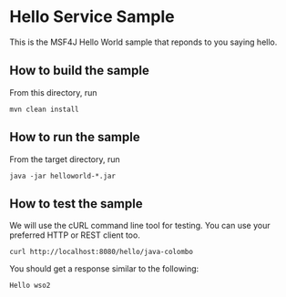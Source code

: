 # Hello Service Sample

This is the MSF4J Hello World sample that reponds to you saying hello.

## How to build the sample

From this directory, run

```
mvn clean install
```

## How to run the sample

From the target directory, run
```
java -jar helloworld-*.jar
```

## How to test the sample

We will use the cURL command line tool for testing. You can use your preferred HTTP or REST client too.

```
curl http://localhost:8080/hello/java-colombo
```

You should get a response similar to the following:

```
Hello wso2
```
